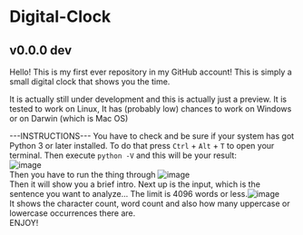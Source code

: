 # Digital-Clock
## v0.0.0 dev
Hello!
This is my first ever repository in my GitHub account!
This is simply a small digital clock that shows you the time.

It is actually still under development and this is actually just a preview.
It is tested to work on Linux, It has (probably low) chances to work on Windows or on Darwin (which is Mac OS)


---INSTRUCTIONS---
You have to check and be sure if your system 
has got Python 3 or later installed. To do
that press `Ctrl` + `Alt` + `T` to open your
terminal. Then execute `python -V` and this
will be your result: <br>![image](https://user-images.githubusercontent.com/114411616/194586320-63de1421-ab04-4b69-ad9e-4bb9951fd6bc.png)
<br>Then you have to run the thing through ![image](https://user-images.githubusercontent.com/114411616/194620169-c826de61-bc29-46af-902b-b93fa5e08687.png)
<br> Then it will show you a brief intro. Next up is the input, which is the sentence you want to analyze... The limit is 4096 words or less.![image](https://user-images.githubusercontent.com/114411616/194620723-dd041343-553d-4cef-95a7-05ed0b4b428c.png)
<br> It shows the character count, word count and also how many uppercase or lowercase occurrences there are.<br>
ENJOY!
